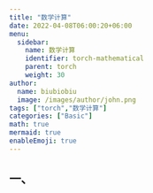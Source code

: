 ```yaml
---
title: "数学计算"
date: 2022-04-08T06:00:20+06:00
menu:
  sidebar:
    name: 数学计算
    identifier: torch-mathematical
    parent: torch
    weight: 30
author:
  name: biubiobiu
  image: /images/author/john.png
tags: ["torch","数学计算"]
categories: ["Basic"]
math: true
mermaid: true
enableEmoji: true
---
```


## 一、